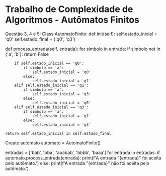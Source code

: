 # Trabalho de Complexidade de Algoritmos - Autômatos Finitos
Questão 3, 4 e 5:
Class AutomatoFinito:
def init(self): self.estado_inicial = 'q0' self.estado_final = {'q0', 'q3'}

def process_entrada(self, entrada):
    for simbolo in entrada:
        if simbolo not in {'a', 'b'}:
            return False

        if self.estado_inicial == 'q0':
            if simbolo == 'a':
                self.estado_inicial = 'q0'
            else:
                self.estado_inicial = 'q1'
        elif self.estado_inicial == 'q1':
            if simbolo == 'a':
                self.estado_inicial = 'q3'
            else:
                self.estado_inicial = 'q0'
        elif self.estado_inicial == 'q3':
            if simbolo == 'a':
                self.estado_inicial = 'q1'
            else:
                self.estado_inicial = 'q3'

    return self.estado_inicial in self.estado_final

Create automato
automato = AutomatoFinito()

entradas = ['bab', 'bba', 'ababab', 'bbbb', 'baaa'] 
   for entrada in entradas: if automato.process_entrada(entrada): 
print(f'A entrada "{entrada}" foi aceita pelo autômato.') 
  else: print(f'A entrada "{entrada}" não foi aceita pelo autômato.')
